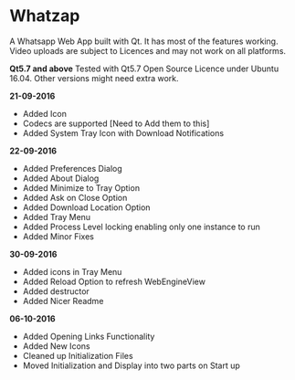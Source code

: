 # Whatzap


A Whatsapp Web App built with Qt. It has most of the features working. Video uploads are subject to Licences and may not work on all platforms.
 
 **Qt5.7 and above**
 Tested with Qt5.7 Open Source Licence under Ubuntu 16.04. Other versions might need extra work.

**21-09-2016**

 - Added Icon
 - Codecs are supported [Need to Add them to this]
 - Added System Tray Icon with Download Notifications

**22-09-2016**

 - Added Preferences Dialog
 - Added About Dialog
 - Added Minimize to Tray Option
 - Added Ask on Close Option
 - Added Download Location Option
 - Added Tray Menu
 - Added Process Level locking enabling only one instance to run
 - Added Minor Fixes

**30-09-2016**

 - Added icons in Tray Menu 
 - Added Reload Option to refresh WebEngineView
 - Added destructor
 - Added Nicer Readme

**06-10-2016**

 - Added Opening Links Functionality 
 - Added New Icons 
 - Cleaned up Initialization Files
 - Moved Initialization and Display into two parts on Start up